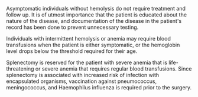 Asymptomatic individuals without hemolysis do not require treatment and follow up. It is of utmost importance that the patient is educated about the nature of the disease, and documentation of the disease in the patient's record has been done to prevent unnecessary testing.

Individuals with intermittent hemolysis or anemia may require blood transfusions when the patient is either symptomatic, or the hemoglobin level drops below the threshold required for their age.

Splenectomy is reserved for the patient with severe anemia that is life-threatening or severe anemia that requires regular blood transfusions. Since splenectomy is associated with increased risk of infection with encapsulated organisms, vaccination against pneumococcus, meningococcus, and Haemophilus influenza is required prior to the surgery.